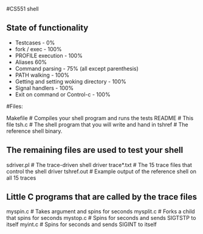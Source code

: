 #CS551 shell

## State of functionality

* Testcases - 0%
* fork / exec - 100%
* PROFILE execution - 100%
* Aliases 60%
* Command parsing - 75% (all except parenthesis)
* PATH walking - 100%
* Getting and setting woking directory - 100%
* Signal handlers - 100%
* Exit on command or Control-c - 100%

#Files:

Makefile	# Compiles your shell program and runs the tests
README		# This file
tsh.c		# The shell program that you will write and hand in
tshref		# The reference shell binary.

## The remaining files are used to test your shell
sdriver.pl	# The trace-driven shell driver
trace*.txt	# The 15 trace files that control the shell driver
tshref.out 	# Example output of the reference shell on all 15 traces

## Little C programs that are called by the trace files
myspin.c	# Takes argument <n> and spins for <n> seconds
mysplit.c	# Forks a child that spins for <n> seconds
mystop.c        # Spins for <n> seconds and sends SIGTSTP to itself
myint.c         # Spins for <n> seconds and sends SIGINT to itself

